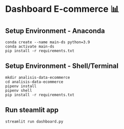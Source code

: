 # Dashboard E-commerce 📊

## Setup Environment - Anaconda
```
conda create --name main-ds python=3.9
conda activate main-ds
pip install -r requirements.txt
```

## Setup Environment - Shell/Terminal
```
mkdir analisis-data-ecommerce
cd analisis-data-ecommerce
pipenv install
pipenv shell
pip install -r requirements.txt
```

## Run steamlit app
```
streamlit run dashboard.py
```
